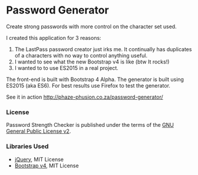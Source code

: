 # Password Generator
Create strong passwords with more control on the character set used.

I created this application for 3 reasons:

1. The LastPass password creator just irks me. It continually has duplicates of a characters with no way to control anything useful.
2. I wanted to see what the new Bootstrap v4 is like (btw It rocks!)
3. I wanted to to use ES2015 in a real project.

The front-end is built with Bootstrap 4 Alpha. The generator is built using ES2015 (aka ES6). For best results use Firefox to test the generator.

See it in action http://phaze-phusion.co.za/password-generator/

### License
Password Strength Checker is published under the terms of the [GNU General Public License v2](LICENSE).

### Libraries Used

* [jQuery](http://jquery.com/), MIT License
* [Bootstrap v4](https://v4-alpha.getbootstrap.com/), MIT License
